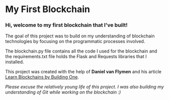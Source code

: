 # My First Blockchain

### Hi, welcome to my first blockchain that I've built!

The goal of this project was to build on my understanding of blockchain technologies by focusing on the programmatic processes involved. 

The blockchain.py file contains all the code I used for the blockchain and the requirements.txt file holds the Flask and Requests libraries that I installed.

This project was created with the help of <b>Daniel van Flymen</b> and his article <a href="https://hackernoon.com/learn-blockchains-by-building-one-117428612f46">Learn Blockchains by Building One</a>.

<i>Please excuse the relatively young life of this project. I was also building my understanding of Git while working on the blockchain :)</i>
